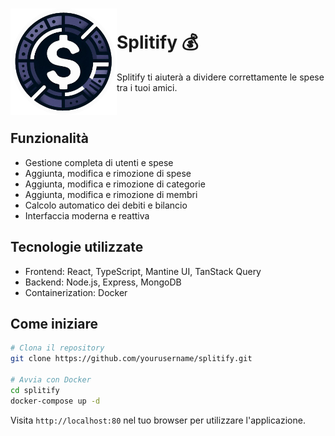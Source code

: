 <h1><img align="left" src="frontend/public/logo.png" width="170" /><br />Splitify 💰</h1>

Splitify ti aiuterà a dividere correttamente le spese tra i tuoi amici.

<br/>

## Funzionalità
- Gestione completa di utenti e spese
- Aggiunta, modifica e rimozione di spese
- Aggiunta, modifica e rimozione di categorie
- Aggiunta, modifica e rimozione di membri
- Calcolo automatico dei debiti e bilancio
- Interfaccia moderna e reattiva

## Tecnologie utilizzate
- Frontend: React, TypeScript, Mantine UI, TanStack Query
- Backend: Node.js, Express, MongoDB
- Containerization: Docker

## Come iniziare
```bash
# Clona il repository
git clone https://github.com/yourusername/splitify.git

# Avvia con Docker
cd splitify
docker-compose up -d
```

Visita `http://localhost:80` nel tuo browser per utilizzare l'applicazione.
